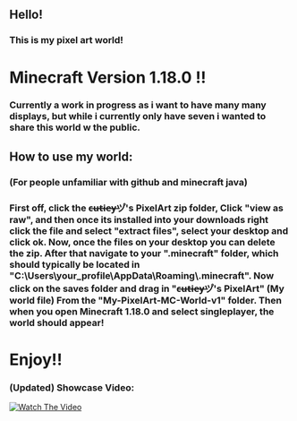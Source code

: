 ## Hello!
### This is my pixel art world!
# Minecraft Version 1.18.0 !!

### Currently a work in progress as i want to have many many displays, but while i currently only have seven i wanted to share this world w the public.

## How to use my world:
### (For people unfamiliar with github and minecraft java)
### First off, click the c̶u̶t̶i̶e̶y̶ツ゚'s PixelArt zip folder, Click "view as raw", and then once its installed into your downloads right click the file and select "extract files", select your desktop and click ok. Now, once the files on your desktop you can delete the zip. After that navigate to your ".minecraft" folder, which should typically be located in "C:\Users\your_profile\AppData\Roaming\\.minecraft". Now click on the saves folder and drag in "c̶u̶t̶i̶e̶y̶ツ゚'s PixelArt" (My world file) From the "My-PixelArt-MC-World-v1" folder. Then when you open Minecraft 1.18.0 and select singleplayer, the world should appear!

# Enjoy!!

### (Updated) Showcase Video:

[![Watch The Video](https://i.imgur.com/A1owXKd.png&size=420x240)](https://youtu.be/nhLfEgG11gc)
